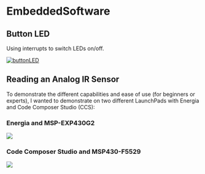 # EmbeddedSoftware


## Button LED
Using interrupts to switch LEDs on/off.

[![buttonLED](https://img.youtube.com/vi/So5LiD5_gsc/0.jpg)](https://www.youtube.com/watch?v=So5LiD5_gsc)



## Reading an Analog IR Sensor

To demonstrate the different capabilities and ease of use (for beginners or experts), I wanted to demonstrate on two different LaunchPads with Energia and Code Composer Studio (CCS):

### Energia and MSP-EXP430G2

[![](https://img.youtube.com/vi/HXX0bx5L2Bw/0.jpg)](https://www.youtube.com/watch?v=HXX0bx5L2Bw)


### Code Composer Studio and MSP430-F5529

[![](https://img.youtube.com/vi/IhO6AkYmdy4/0.jpg)](https://www.youtube.com/watch?v=IhO6AkYmdy4)
